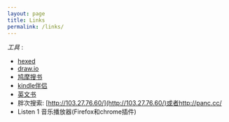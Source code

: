 ```yaml
---
layout: page
title: Links
permalink: /links/
---
```





*工具* :

- [hexed](https://hexed.it/)
- [draw.io](https://www.draw.io/)
- [鸠摩搜书](https://www.jiumodiary.com/)
- [kindle伴侣](https://bookfere.com/)
- [英文书](http://www.libgen.io/)
- 胖次搜索: [http://103.27.76.60/](http://103.27.76.60/)或者http://panc.cc/
- Listen 1 音乐播放器(Firefox和chrome插件)

